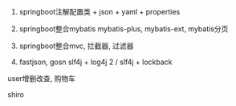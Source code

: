 



1. springboot注解配置类 + json + yaml + properties

2. springboot整合mybatis
   mybatis-plus, mybatis-ext, mybatis分页
3. springboot整合mvc, 
   拦截器, 过滤器
4. fastjson, gosn
   slf4j + log4j 2 /  slf4j + lockback

user增删改查, 购物车

shiro

